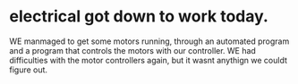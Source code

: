 # electrical got down to work today. 
 
 WE manmaged to get some motors running, through an automated program and a program that controls the motors with our controller. WE had difficulties with the motor 
controllers again, but it wasnt anythign we couldt figure out. 
